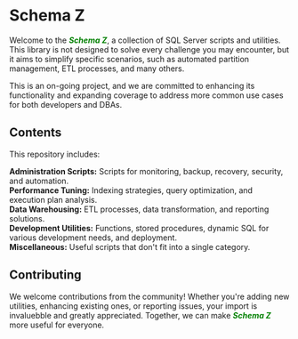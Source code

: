 # Schema Z

Welcome to the <span style="color:green; font-weight:bold; font-style:italic;">Schema Z</span>, a collection of SQL Server scripts and utilities. This library is not designed to solve every challenge you may encounter, but it aims to simplify specific scenarios, such as automated partition management, ETL processes, and many others. 

This is an on-going project, and we are committed to enhancing its functionality and expanding coverage to address more common use cases for both developers and DBAs.

## Contents
This repository includes:

**Administration Scripts:** Scripts for monitoring, backup, recovery, security, and automation.\
**Performance Tuning:** Indexing strategies, query optimization, and execution plan analysis.\
**Data Warehousing:** ETL processes, data transformation, and reporting solutions.\
**Development Utilities:** Functions, stored procedures, dynamic SQL for various development needs, and deployment.\
**Miscellaneous:** Useful scripts that don't fit into a single category.

## Contributing
We welcome contributions from the community! Whether you're adding new utilities, enhancing existing ones, or reporting issues, your import is invaluebble and greatly appreciated. Together, we can make <span style="color:green; font-weight:bold; font-style:italic;">Schema Z</span> more useful for everyone.